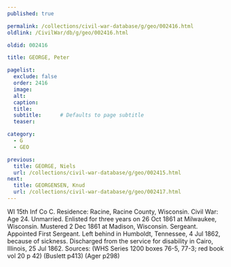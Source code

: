 ```yaml
---
published: true

permalink: /collections/civil-war-database/g/geo/002416.html
oldlink: /CivilWar/db/g/geo/002416.html

oldid: 002416

title: GEORGE, Peter

pagelist:
  exclude: false
  order: 2416
  image: 
  alt:
  caption:
  title:
  subtitle:      # Defaults to page subtitle
  teaser:

category: 
  - G 
  - GEO

previous:
  title: GEORGE, Niels
  url: /collections/civil-war-database/g/geo/002415.html  
next:
  title: GEORGENSEN, Knud
  url: /collections/civil-war-database/g/geo/002417.html   
---
```

WI 15th Inf Co C. Residence: Racine, Racine County, Wisconsin. Civil War: Age 24. Unmarried. Enlisted for three years on 26 Oct 1861 at Milwaukee, Wisconsin. Mustered 2 Dec 1861 at Madison, Wisconsin. Sergeant. Appointed First Sergeant. Left behind in Humboldt, Tennessee, 4 Jul 1862, because of sickness. Discharged from the service for disability in Cairo, Illinois, 25 Jul 1862. Sources: (WHS Series 1200 boxes 76-5, 77-3; red book vol 20 p 42) (Buslett p413) (Ager p298)